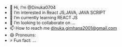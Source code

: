 - 👋 Hi, I’m @Dinuka0704
- 👀 I’m interested in React JS,JAVA, JAVA SCRIPT
- 🌱 I’m currently learning REACT JS
- 💞️ I’m looking to collaborate on ...
- 📫 How to reach me dinuka.gimhana2001@gmail.com
- 😄 Pronouns: 
- ⚡ Fun fact: ...

<!---
Dinuka0704/Dinuka0704 is a ✨ special ✨ repository because its `README.md` (this file) appears on your GitHub profile.
You can click the Preview link to take a look at your changes.
--->
